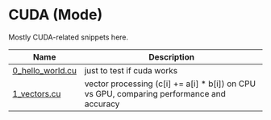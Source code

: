# CUDA (Mode)

Mostly CUDA-related snippets here.

| Name | Description |
|-----------|-------------|
| [0_hello_world.cu](basics/0_hello_world.cu) | just to test if cuda works |
| [1_vectors.cu](basics/1_vectors.cu)  | vector processing (c[i] += a[i] * b[i]) on CPU vs GPU, comparing performance and accuracy |

